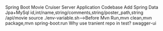 Spring Boot Movie Cruiser Server Application Codebase
Add Spring Data Jpa+MySql
id,int/name,string/comments,string/poster_path,string
/api/movie
source ./env-variable.sh-->Before Mvn Run,mvn clean,mvn package,mvn spring-boot:run
Why use tranient repo in test?
swagger-ui
